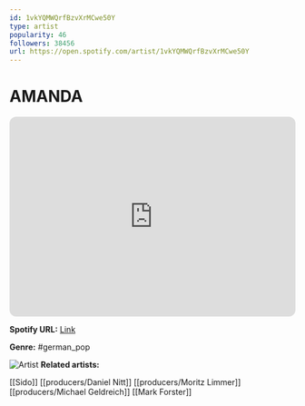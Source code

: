 ```yaml
---
id: 1vkYQMWQrfBzvXrMCwe50Y
type: artist
popularity: 46
followers: 38456
url: https://open.spotify.com/artist/1vkYQMWQrfBzvXrMCwe50Y
---
```

# AMANDA

<iframe style="border-radius:12px" src="https://open.spotify.com/embed/artist/1vkYQMWQrfBzvXrMCwe50Y" width="100%" height="352" frameBorder="0" allowfullscreen="" allow="autoplay; clipboard-write; encrypted-media; fullscreen; picture-in-picture" loading="lazy"></iframe>

**Spotify URL:** [Link](https://open.spotify.com/artist/1vkYQMWQrfBzvXrMCwe50Y)

**Genre:**  #german_pop

![Artist](https://i.scdn.co/image/ab6761610000e5eb2dbbaa5ab1e464f3bf76ceba)
**Related artists:**

[[Sido]]
[[producers/Daniel Nitt]]
[[producers/Moritz Limmer]]
[[producers/Michael Geldreich]]
[[Mark Forster]]
